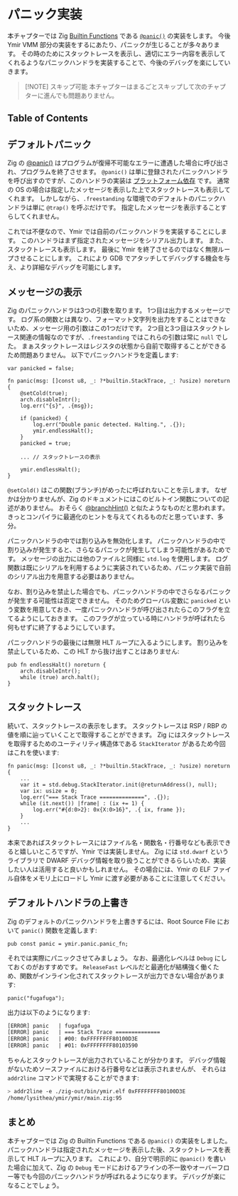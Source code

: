 # パニック実装

本チャプターでは Zig [Builtin Functions](https://ziglang.org/documentation/master/#Builtin-Functions) である [`@panic()`](https://ziglang.org/documentation/master/#panic) の実装をします。
今後 Ymir VMM 部分の実装をするにあたり、パニックが生じることが多々あります。
その時のためにスタックトレースを表示し、適切にエラー内容を表示してくれるようなパニックハンドラを実装することで、今後のデバッグを楽にしていきます。

> [!NOTE] スキップ可能
> 本チャプターはまるごとスキップして次のチャプターに進んでも問題ありません。

## Table of Contents

<!-- toc -->

## デフォルトパニック

Zig の [@panic()](https://ziglang.org/documentation/master/#panic) はプログラムが復帰不可能なエラーに遭遇した場合に呼び出され、プログラムを終了させます。
`@panic()` は単に登録されたパニックハンドラを呼び出すのですが、このハンドラの実装は [プラットフォーム依存](https://github.com/ziglang/zig/blob/3054486d1dedd49553680da2c074d1ab413797fd/lib/std/debug.zig#L462) です。
通常の OS の場合は指定したメッセージを表示した上でスタックトレースも表示してくれます。
しかしながら、`.freestanding` な環境でのデフォルトのパニックハンドラは単に `@trap()` を呼ぶだけです。
指定したメッセージを表示することすらしてくれません。

これでは不便なので、Ymir では自前のパニックハンドラを実装することにします。
このハンドラはまず指定されたメッセージをシリアル出力します。
また、スタックトレースも表示します。
最後に Ymir を終了させるのではなく無限ループさせることにします。
これにより GDB でアタッチしてデバッグする機会を与え、より詳細なデバッグを可能にします。

## メッセージの表示

Zig のパニックハンドラは3つの引数を取ります。
1つ目は出力するメッセージです。
ログ系の関数とは異なり、フォーマット文字列を出力をすることはできないため、メッセージ用の引数はこの1つだけです。
2つ目と3つ目はスタックトレース関連の情報なのですが、`.freestanding` ではこれらの引数は常に `null` でした。
まぁスタックトレースはレジスタの状態から自前で取得することができるため問題ありません。
以下でパニックハンドラを定義します:

```ymir/panic.zig
var panicked = false;

fn panic(msg: []const u8, _: ?*builtin.StackTrace, _: ?usize) noreturn {
    @setCold(true);
    arch.disableIntr();
    log.err("{s}", .{msg});

    if (panicked) {
        log.err("Double panic detected. Halting.", .{});
        ymir.endlessHalt();
    }
    panicked = true;

    ... // スタックトレースの表示

    ymir.endlessHalt();
}
```

`@setCold()` はこの関数(ブランチ)がめったに呼ばれないことを示します。
なぜかは分かりませんが、Zig のドキュメントにはこのビルトイン関数についての記述がありません。
おそらく [@branchHint()](https://ziglang.org/documentation/master/#branchHint) と似たようなものだと思われます。
きっとコンパイラに最適化のヒントを与えてくれるものだと思っています、多分。

パニックハンドラの中では割り込みを無効化します。
パニックハンドラの中で割り込みが発生すると、さらなるパニックが発生してしまう可能性があるためです。
メッセージの出力には他のファイルと同様に `std.log` を使用します。
ログ関数は既にシリアルを利用するように実装されているため、パニック実装で自前のシリアル出力を用意する必要はありません。

なお、割り込みを禁止した場合でも、パニックハンドラの中でさらなるパニックが発生する可能性は否定できません。
そのためグローバル変数に `panicked` という変数を用意しておき、一度パニックハンドラが呼び出されたらこのフラグを立てるようにしておきます。
このフラグが立っている時にハンドラが呼ばれたら何もせずに終了するようにしています。

パニックハンドラの最後には無限 HLT ループに入るようにします。
割り込みを禁止しているため、この HLT から抜け出すことはありません:

```ymir/ymir.zig
pub fn endlessHalt() noreturn {
    arch.disableIntr();
    while (true) arch.halt();
}
```

## スタックトレース

続いて、スタックトレースの表示をします。
スタックトレースは RSP / RBP の値を順に辿っていくことで取得することができます。
Zig にはスタックトレースを取得するためのユーティリティ構造体である `StackIterator` があるため今回はこれを使います:

```ymir/panic.zig
fn panic(msg: []const u8, _: ?*builtin.StackTrace, _: ?usize) noreturn {
    ...
    var it = std.debug.StackIterator.init(@returnAddress(), null);
    var ix: usize = 0;
    log.err("=== Stack Trace ==============", .{});
    while (it.next()) |frame| : (ix += 1) {
        log.err("#{d:0>2}: 0x{X:0>16}", .{ ix, frame });
    }
    ...
}
```

本来であればスタックトレースにはファイル名・関数名・行番号なども表示できると嬉しいところですが、Ymir では実装しません。
Zig には `std.dwarf` というライブラリで DWARF デバッグ情報を取り扱うことができるらしいため、実装したい人は活用すると良いかもしれません。
その場合には、Ymir の ELF ファイル自体をメモリ上にロードし Ymir に渡す必要があることに注意してください。

## デフォルトハンドラの上書き

Zig のデフォルトのパニックハンドラを上書きするには、Root Source File において `panic()` 関数を定義します:

```ymir/main.zig
pub const panic = ymir.panic.panic_fn;
```

それでは実際にパニックさせてみましょう。
なお、最適化レベルは `Debug` にしておくのがおすすめです。
`ReleaseFast` レベルだと最適化が結構強く働くため、関数がインライン化されてスタックトレースが出力できない場合があります:

```ymir/main.tmp.zig
panic("fugafuga");
```

出力は以下のようになります:

```txt
[ERROR] panic   | fugafuga
[ERROR] panic   | === Stack Trace ==============
[ERROR] panic   | #00: 0xFFFFFFFF80100D3E
[ERROR] panic   | #01: 0xFFFFFFFF80103590
```

ちゃんとスタックトレースが出力されていることが分かります。
デバッグ情報がないためソースファイルにおける行番号などは表示されませんが、
それらは `addr2line` コマンドで実現することができます:

```sh
> addr2line -e ./zig-out/bin/ymir.elf 0xFFFFFFFF80100D3E
/home/lysithea/ymir/ymir/main.zig:95
```

## まとめ

本チャプターでは Zig の Builtin Functions である `@panic()` の実装をしました。
パニックハンドラは指定されたメッセージを表示した後、スタックトレースを表示して HLT ループに入ります。
これにより、自分で明示的に `@panic()` を書いた場合に加えて、Zig の `Debug` モードにおけるアラインの不一致やオーバーフロー等でも今回のパニックハンドラが呼ばれるようになります。
デバッグが楽になることでしょう。
